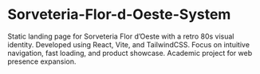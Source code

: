 # Sorveteria-Flor-d-Oeste-System
Static landing page for Sorveteria Flor d’Oeste with a retro 80s visual identity. Developed using React, Vite, and TailwindCSS. Focus on intuitive navigation, fast loading, and product showcase. Academic project for web presence expansion.
